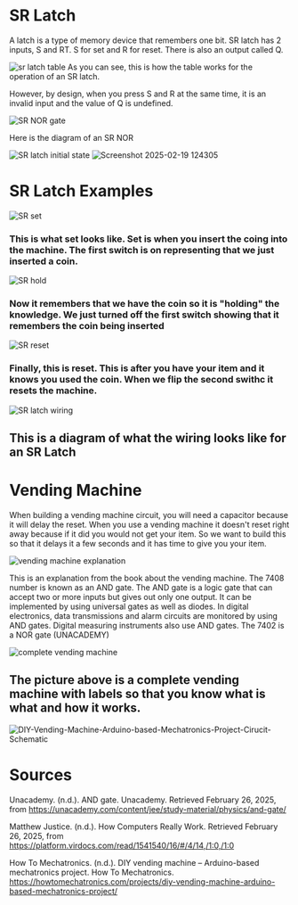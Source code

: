 # SR Latch 
A latch is a type of memory device that remembers one bit. SR latch has 2 inputs, S and RT. S for set and R for reset. There is also an output called Q. 

![sr latch table](https://github.com/user-attachments/assets/b4988f00-c472-40c7-be08-60141ae61f49)
As you can see, this is how the table works for the operation of an SR latch. 

However, by design, when you press S and R at the same time, it is an invalid input and the value of Q is undefined. 

![SR NOR gate](https://github.com/user-attachments/assets/32fff1ac-5cba-4037-b2a2-ceed5d079b1c)

Here is the diagram of an SR NOR

![SR latch initial state](https://github.com/user-attachments/assets/68457a30-f72e-47fe-ad15-52cbfd925c39)
![Screenshot 2025-02-19 124305](https://github.com/user-attachments/assets/ed46522c-306d-4d0f-a5c1-80a7ab17b503)
# SR Latch Examples

![SR set](https://github.com/user-attachments/assets/224e76c9-dd53-4578-9426-b9c894184421)

<h3>This is what set looks like. Set is when you insert the coing into the machine. The first switch is on representing that we just inserted a coin.</h3>

![SR hold](https://github.com/user-attachments/assets/d7703607-10c1-4e7b-bf6f-1f59ffbe5a75)

<h3>Now it remembers that we have the coin so it is "holding" the knowledge. We just turned off the first switch showing that it remembers the coin being inserted</h3>

![SR reset](https://github.com/user-attachments/assets/5c1dcab3-b072-4eb2-9ed9-e61c7c0f317e)

<h3>Finally, this is reset. This is after you have your item and it knows you used the coin. When we flip the second swithc it resets the machine.</h3>

![SR latch wiring](https://github.com/user-attachments/assets/8975bc2a-f6ea-4818-8bb4-f11d0f9f2aad)

<h2>This is a diagram of what the wiring looks like for an SR Latch</h2>

# Vending Machine

<p>When building a vending machine circuit, you will need a capacitor because it will delay the reset. When you use a vending machine it doesn't reset right away because if it did you would not get your item. So we want to build this so that it delays it a few seconds and it has time to give you your item. </p>

![vending machine explanation](https://github.com/user-attachments/assets/0a702760-1c42-406b-bc05-23035d06b133)

<p>This is an explanation from the book about the vending machine. The 7408 number is known as an AND gate. The AND gate is a logic gate that can accept two or more inputs but gives out only one output. It can be implemented by using universal gates as well as diodes. In digital electronics, data transmissions and alarm circuits are monitored by using AND gates. Digital measuring instruments also use AND gates. The 7402 is a NOR gate (UNACADEMY)</p>

![complete vending machine](https://github.com/user-attachments/assets/06346f8f-52a1-436a-9669-640197fdfb4e)

<h2>The picture above is a complete vending machine with labels so that you know what is what and how it works.</h2>

![DIY-Vending-Machine-Arduino-based-Mechatronics-Project-Cirucit-Schematic](https://github.com/user-attachments/assets/7637c3cd-315c-4f9f-b9ab-9a75b3faef37)

# Sources

Unacademy. (n.d.). AND gate. Unacademy. Retrieved February 26, 2025, from 
    https://unacademy.com/content/jee/study-material/physics/and-gate/
    
Matthew Justice. (n.d.). How Computers Really Work. Retrieved February 26, 2025, from
    https://platform.virdocs.com/read/1541540/16/#/4/14,/1:0,/1:0

How To Mechatronics. (n.d.). DIY vending machine – Arduino-based mechatronics project. How To Mechatronics. 
    https://howtomechatronics.com/projects/diy-vending-machine-arduino-based-mechatronics-project/
